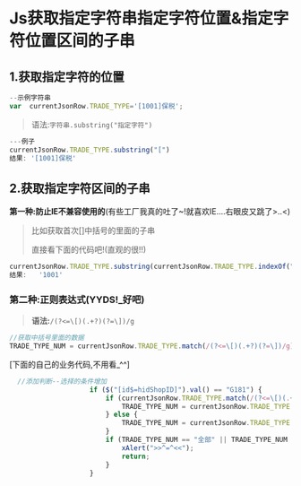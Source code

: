 # Js获取指定字符串指定字符位置&指定字符位置区间的子串

## 1.获取指定字符的位置

```javascript
--示例字符串
var  currentJsonRow.TRADE_TYPE='[1001]保税';
```

> 语法:`字符串.substring("指定字符")`

```javascript
---例子
currentJsonRow.TRADE_TYPE.substring("[")
结果: '[1001]保税'
```

## 2.获取指定字符区间的子串

**第一种:防止IE不兼容使用的**(有些工厂我真的吐了~!就喜欢IE....右眼皮又跳了>..<)

>  比如获取首次[]中括号的里面的子串
>
> 直接看下面的代码吧!(直观的很!!)

```javascript
currentJsonRow.TRADE_TYPE.substring(currentJsonRow.TRADE_TYPE.indexOf("[")+1,currentJsonRow.TRADE_TYPE.indexOf("]"))
结果:   '1001'
```

### 第二种:正则表达式(YYDS!_好吧)

> **语法:**`/(?<=\[)(.+?)(?=\])/g`

```javascript
//获取中括号里面的数据 
TRADE_TYPE_NUM = currentJsonRow.TRADE_TYPE.match(/(?<=\[)(.+?)(?=\])/g)[0];
```

[下面的自己的业务代码,不用看_^^]

```javascript
  //添加判断--选择的条件增加
                    if ($("[id$=hidShopID]").val() == "G181") {
                        if (currentJsonRow.TRADE_TYPE.match(/(?<=\[)(.+?)(?=\])/g) != null || currentJsonRow.TRADE_TYPE.match(/(?<=\[)(.+?)(?=\])/g) != undefined) {
                            TRADE_TYPE_NUM = currentJsonRow.TRADE_TYPE.match(/(?<=\[)(.+?)(?=\])/g)[0];
                        } else {
                            TRADE_TYPE_NUM = currentJsonRow.TRADE_TYPE.split('|')[0];
                        }
                        if (TRADE_TYPE_NUM == "全部" || TRADE_TYPE_NUM == null || TRADE_TYPE_NUM == undefined) {
                            xAlert(">>^=^<<");
                            return;
                        }
                    }
```



